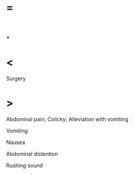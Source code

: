 # =

# .

# <

Surgery

# >

Abdominal pain; Colicky; Alleviation with vomiting

Vomiting

Nausea

Abdominal distention

Rushing sound
